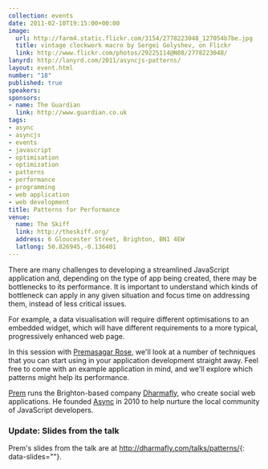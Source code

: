 ```yaml
---
collection: events
date: 2011-02-10T19:15:00+00:00
image: 
  url: http://farm4.static.flickr.com/3154/2778223048_127054b7be.jpg
  title: vintage clockwork macro by Sergei Golyshev, on Flickr
  link: http://www.flickr.com/photos/29225114@N08/2778223048/
lanyrd: http://lanyrd.com/2011/asyncjs-patterns/
layout: event.html
number: "18"
published: true
speakers: 
sponsors:
- name: The Guardian
  link: http://www.guardian.co.uk 
tags: 
- async
- asyncjs
- events
- javascript
- optimisation
- optimization
- patterns
- performance
- programming
- web application
- web development
title: Patterns for Performance
venue: 
  name: The Skiff
  link: http://theskiff.org/
  address: 6 Gloucester Street, Brighton, BN1 4EW
  latlong: 50.826945,-0.136401
---
```


<p class="summary">There are many challenges to developing a streamlined JavaScript application and, depending on the type of app being created, there may be bottlenecks to its performance. It is important to understand which kinds of bottleneck can apply in any given situation and focus time on addressing them, instead of less critical issues.</p>

<p>For example, a data visualisation will require different optimisations to an embedded widget, which will have different requirements to a more typical, progressively enhanced web page.</p>

<p>In this session with <a href="http://twitter.com/premasagar">Premasagar Rose</a>, we'll look at a number of techniques that you can start using in your application development straight away. Feel free to come with an example application in mind, and we'll explore which patterns might help its performance.</p>

<p><a href="http://premasagar.com">Prem</a> runs the Brighton-based company <a href="http://dharmafly.com">Dharmafly</a>, who create social web applications. He founded <a href="http://asyncjs.com">Async</a> in 2010 to help nurture the local community of JavaScript developers.</p>


### Update: Slides from the talk

Prem's slides from the talk are at
<http://dharmafly.com/talks/patterns/>{: data-slides=""}.
